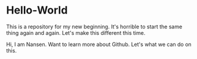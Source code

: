# Hello-World
This is a repository for my new beginning. It's horrible to start the same thing again and again. Let's make this different this time.

Hi, I am Nansen. Want to learn more about Github. Let's what we can do on this.
